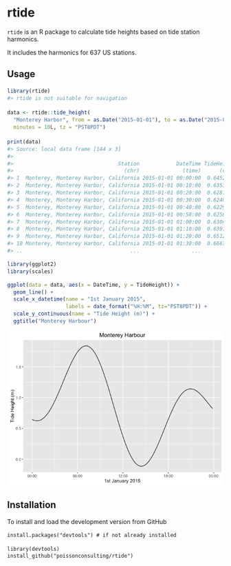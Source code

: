 
<!-- README.md is generated from README.Rmd. Please edit that file -->
rtide
=====

`rtide` is an R package to calculate tide heights based on tide station harmonics.

It includes the harmonics for 637 US stations.

Usage
-----

``` r
library(rtide)
#> rtide is not suitable for navigation

data <- rtide::tide_height(
  "Monterey Harbor", from = as.Date("2015-01-01"), to = as.Date("2015-01-01"), 
  minutes = 10L, tz = "PST8PDT")

print(data)
#> Source: local data frame [144 x 3]
#> 
#>                                  Station            DateTime TideHeight
#>                                    (chr)              (time)      (dbl)
#> 1  Monterey, Monterey Harbor, California 2015-01-01 00:00:00  0.6452338
#> 2  Monterey, Monterey Harbor, California 2015-01-01 00:10:00  0.6353040
#> 3  Monterey, Monterey Harbor, California 2015-01-01 00:20:00  0.6281772
#> 4  Monterey, Monterey Harbor, California 2015-01-01 00:30:00  0.6240083
#> 5  Monterey, Monterey Harbor, California 2015-01-01 00:40:00  0.6229294
#> 6  Monterey, Monterey Harbor, California 2015-01-01 00:50:00  0.6250485
#> 7  Monterey, Monterey Harbor, California 2015-01-01 01:00:00  0.6304487
#> 8  Monterey, Monterey Harbor, California 2015-01-01 01:10:00  0.6391874
#> 9  Monterey, Monterey Harbor, California 2015-01-01 01:20:00  0.6512954
#> 10 Monterey, Monterey Harbor, California 2015-01-01 01:30:00  0.6667771
#> ..                                   ...                 ...        ...
```

``` r
library(ggplot2)
library(scales)
```

``` r
ggplot(data = data, aes(x = DateTime, y = TideHeight)) + 
  geom_line() + 
  scale_x_datetime(name = "1st January 2015", 
                   labels = date_format("%H:%M", tz="PST8PDT")) +
  scale_y_continuous(name = "Tide Height (m)") +
  ggtitle("Monterey Harbour")
```

![](README-unnamed-chunk-4-1.png)

Installation
------------

To install and load the development version from GitHub

    install.packages("devtools") # if not already installed

    library(devtools)
    install_github("poissonconsulting/rtide")
